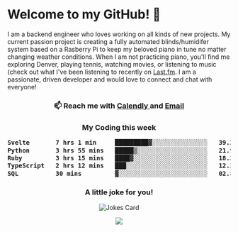 <h1> Welcome to my GitHub! 👋 </h1>


  I am a backend engineer who loves working on all kinds of new projects. My current passion project is creating a fully automated blinds/humidifer system based on a Rasberry Pi to keep my beloved piano in tune no matter changing weather conditions. When I am not practicing piano, you'll find me exploring Denver, playing tennis, watching movies, or listening to music (check out what I've been listening to recently on [Last.fm](https://www.last.fm/user/mballa000). I am a passionate, driven developer and would love to connect and chat with everyone!

<h3 align = "center"> 📫 Reach me with <a href = "https://calendly.com/msbrandt00/30min"> Calendly </a> and <a href="mailto:msbrandt00@gmail.com">Email</a> 
 </h3>


 
<div align = "center"
[![Anurag's GitHub stats](https://github-readme-stats.vercel.app/api?username=mbrandt00)](https://github.com/anuraghazra/github-readme-stats)
          </div>
<h3 align="center">
  My Coding this week
<!--START_SECTION:waka-->

```txt
Svelte       7 hrs 1 min     █████████▓░░░░░░░░░░░░░░░   39.26 %
Python       3 hrs 55 mins   █████▒░░░░░░░░░░░░░░░░░░░   21.95 %
Ruby         3 hrs 15 mins   ████▓░░░░░░░░░░░░░░░░░░░░   18.21 %
TypeScript   2 hrs 12 mins   ███░░░░░░░░░░░░░░░░░░░░░░   12.32 %
SQL          30 mins         ▓░░░░░░░░░░░░░░░░░░░░░░░░   02.83 %
```

<!--END_SECTION:waka-->

### A little joke for you!

![Jokes Card](https://readme-jokes.vercel.app/api?hideBorder)

<a href="https://www.linkedin.com/in/mbrandt00/"><img src="https://img.shields.io/badge/linkedin-%230077B5.svg?&style=for-the-badge&logo=linkedin&logoColor=white" /></a>
